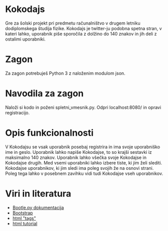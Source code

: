 # Kokodajs
Gre za šolski projekt pri predmetu računalništvo v drugem letniku dodiplomskega študija fizike. Kokodajs je twitter-ju podobna spetna stran, v kateri lahko, uporabnik piše sporočila z dolžino do 140 znakov in jih deli z ostalimi uporabniki.

# Zagon
Za zagon potrebuješ Python 3 z naloženim modulom json.

# Navodila za zagon

Naloži si kodo in poženi spletni_vmesnik.py. Odpri localhost:8080/ in opravi registracijo.


# Opis funkcionalnosti
V Kokodajsu se vsak uporabnik posebaj registrira in ima svoje uporabniško ime in geslo. Uporabnik lahko napiše Kokodajse, to so krajši sestavki iz maksimalno 140 znakov. Uporabnik lahko všečka svoje Kokodajse in Kokodajse drugih. Med vsemi uporabniki lahko izbere tiste, ki jim želi slediti. Kokodajse uporabnikov, ki jim sledi ima poleg svojih že na osnovi strani. Poleg tega lahko v posebnem zavihku vidi tudi Kokodajse vseh uporabnikov. 

# Viri in literatura

- [Bootle.py dokumentacija](https://bottlepy.org/docs/dev/)
- [Bootstrap](https://getbootstrap.com/docs/5.0/getting-started/introduction/)
- [html "tags" ](https://www.w3schools.com/tags/default.asp)
- [html tutorial](https://www.youtube.com/watch?v=UB1O30fR-EE)